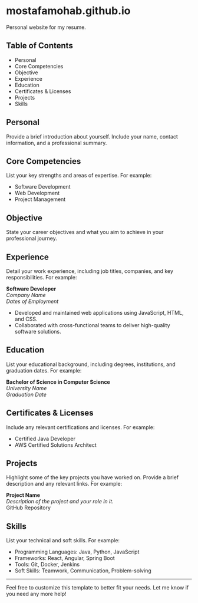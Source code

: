 # mostafamohab.github.io

Personal website for my resume.

## Table of Contents

- Personal
- Core Competencies
- Objective
- Experience
- Education
- Certificates & Licenses
- Projects
- Skills

## Personal

Provide a brief introduction about yourself. Include your name, contact information, and a professional summary.

## Core Competencies

List your key strengths and areas of expertise. For example:
- Software Development
- Web Development
- Project Management

## Objective

State your career objectives and what you aim to achieve in your professional journey.

## Experience

Detail your work experience, including job titles, companies, and key responsibilities. For example:

**Software Developer**  
*Company Name*  
*Dates of Employment*  
- Developed and maintained web applications using JavaScript, HTML, and CSS.
- Collaborated with cross-functional teams to deliver high-quality software solutions.

## Education

List your educational background, including degrees, institutions, and graduation dates. For example:

**Bachelor of Science in Computer Science**  
*University Name*  
*Graduation Date*

## Certificates & Licenses

Include any relevant certifications and licenses. For example:
- Certified Java Developer
- AWS Certified Solutions Architect

## Projects

Highlight some of the key projects you have worked on. Provide a brief description and any relevant links. For example:

**Project Name**  
*Description of the project and your role in it.*  
GitHub Repository

## Skills

List your technical and soft skills. For example:
- Programming Languages: Java, Python, JavaScript
- Frameworks: React, Angular, Spring Boot
- Tools: Git, Docker, Jenkins
- Soft Skills: Teamwork, Communication, Problem-solving

---

Feel free to customize this template to better fit your needs. Let me know if you need any more help!

